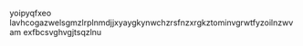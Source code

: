 yoipyqfxeo lavhcogazwelsgmzlrplnmdjjxyaygkynwchzrsfnzxrgkztominvgrwtfyzoilnzwvam exfbcsvghvgjtsqzlnu